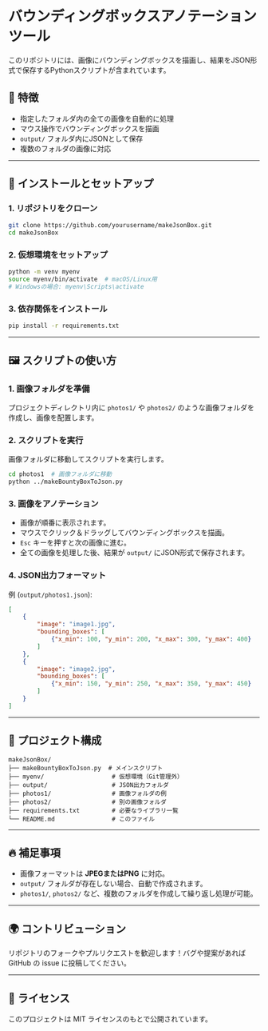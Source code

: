 # バウンディングボックスアノテーションツール

このリポジトリには、画像にバウンディングボックスを描画し、結果をJSON形式で保存するPythonスクリプトが含まれています。

## 📌 特徴
- 指定したフォルダ内の全ての画像を自動的に処理
- マウス操作でバウンディングボックスを描画
- `output/` フォルダ内にJSONとして保存
- 複数のフォルダの画像に対応

---

## 🚀 インストールとセットアップ

### **1. リポジトリをクローン**
```sh
git clone https://github.com/yourusername/makeJsonBox.git
cd makeJsonBox
```

### **2. 仮想環境をセットアップ**
```sh
python -m venv myenv
source myenv/bin/activate  # macOS/Linux用
# Windowsの場合: myenv\Scripts\activate
```

### **3. 依存関係をインストール**
```sh
pip install -r requirements.txt
```

---

## 🖼️ スクリプトの使い方

### **1. 画像フォルダを準備**
プロジェクトディレクトリ内に `photos1/` や `photos2/` のような画像フォルダを作成し、画像を配置します。

### **2. スクリプトを実行**
画像フォルダに移動してスクリプトを実行します。
```sh
cd photos1  # 画像フォルダに移動
python ../makeBountyBoxToJson.py
```

### **3. 画像をアノテーション**
- 画像が順番に表示されます。
- マウスでクリック＆ドラッグしてバウンディングボックスを描画。
- `Esc` キーを押すと次の画像に進む。
- 全ての画像を処理した後、結果が `output/` にJSON形式で保存されます。

### **4. JSON出力フォーマット**
例 (`output/photos1.json`):
```json
[
    {
        "image": "image1.jpg",
        "bounding_boxes": [
            {"x_min": 100, "y_min": 200, "x_max": 300, "y_max": 400}
        ]
    },
    {
        "image": "image2.jpg",
        "bounding_boxes": [
            {"x_min": 150, "y_min": 250, "x_max": 350, "y_max": 450}
        ]
    }
]
```

---

## 📁 プロジェクト構成
```
makeJsonBox/
├── makeBountyBoxToJson.py  # メインスクリプト
├── myenv/                   # 仮想環境（Git管理外）
├── output/                  # JSON出力フォルダ
├── photos1/                 # 画像フォルダの例
├── photos2/                 # 別の画像フォルダ
├── requirements.txt         # 必要なライブラリ一覧
└── README.md                # このファイル
```

---

## 🔥 補足事項
- 画像フォーマットは **JPEGまたはPNG** に対応。
- `output/` フォルダが存在しない場合、自動で作成されます。
- `photos1/`, `photos2/` など、複数のフォルダを作成して繰り返し処理が可能。

---

## 🌍 コントリビューション
リポジトリのフォークやプルリクエストを歓迎します！バグや提案があれば GitHub の issue に投稿してください。

---

## 📜 ライセンス
このプロジェクトは MIT ライセンスのもとで公開されています。

